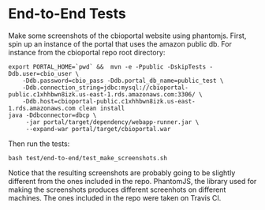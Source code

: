 # End-to-End Tests
Make some screenshots of the cbioportal website using phantomjs. First, spin up
an instance of the portal that uses the amazon public db. For instance from the
cbioportal repo root directory:
```
export PORTAL_HOME=`pwd` &&  mvn -e -Ppublic -DskipTests -Ddb.user=cbio_user \
    -Ddb.password=cbio_pass -Ddb.portal_db_name=public_test \
    -Ddb.connection_string=jdbc:mysql://cbioportal-public.c1xhhbwn8izk.us-east-1.rds.amazonaws.com:3306/ \
    -Ddb.host=cbioportal-public.c1xhhbwn8izk.us-east-1.rds.amazonaws.com clean install
java -Ddbconnector=dbcp \
     -jar portal/target/dependency/webapp-runner.jar \
     --expand-war portal/target/cbioportal.war
```
Then run the tests:
```
bash test/end-to-end/test_make_screenshots.sh
```
Notice that the resulting screenshots are probably going to be slightly
different from the ones included in the repo. PhantomJS, the library used for
making the screenshots produces different screenhots on different machines. The
ones included in the repo were taken on Travis CI.
